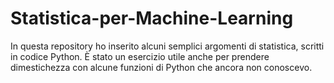 # Statistica-per-Machine-Learning
In questa repository ho inserito alcuni semplici argomenti di statistica, scritti in codice Python. È stato un esercizio utile anche per prendere dimestichezza con alcune funzioni di Python che ancora non conoscevo.


